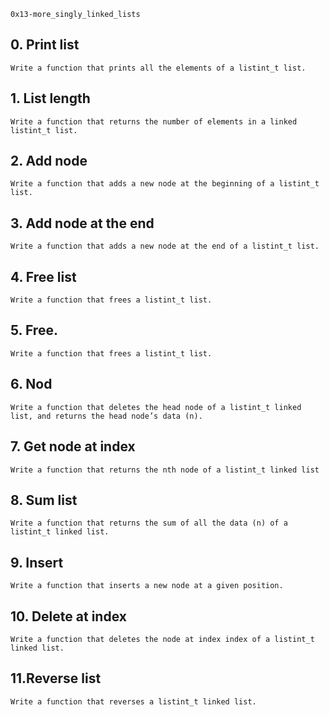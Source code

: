 `0x13-more_singly_linked_lists`

## 0. Print list
`Write a function that prints all the elements of a listint_t list.`

## 1. List length
`Write a function that returns the number of elements in a linked listint_t list.`

## 2. Add node
`Write a function that adds a new node at the beginning of a listint_t list.`

## 3. Add node at the end
`Write a function that adds a new node at the end of a listint_t list.`

## 4. Free list
`Write a function that frees a listint_t list.`

## 5. Free.
`Write a function that frees a listint_t list.`

## 6. Nod
`Write a function that deletes the head node of a listint_t linked list, and returns the head node’s data (n).`

## 7. Get node at index
`Write a function that returns the nth node of a listint_t linked list`

## 8. Sum list
`Write a function that returns the sum of all the data (n) of a listint_t linked list.`

## 9. Insert
`Write a function that inserts a new node at a given position.`

## 10. Delete at index
`Write a function that deletes the node at index index of a listint_t linked list.`

## 11.Reverse list
`Write a function that reverses a listint_t linked list.`
